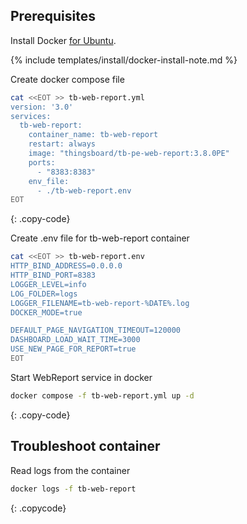 ## Prerequisites

Install Docker [for Ubuntu](https://docs.docker.com/engine/install/ubuntu/).

{% include templates/install/docker-install-note.md %}

Create docker compose file
```bash
cat <<EOT >> tb-web-report.yml
version: '3.0'
services:
  tb-web-report:
    container_name: tb-web-report
    restart: always
    image: "thingsboard/tb-pe-web-report:3.8.0PE"
    ports:
      - "8383:8383"
    env_file:
      - ./tb-web-report.env
EOT
```
{: .copy-code}

Create .env file for tb-web-report container
```bash
cat <<EOT >> tb-web-report.env
HTTP_BIND_ADDRESS=0.0.0.0
HTTP_BIND_PORT=8383
LOGGER_LEVEL=info
LOG_FOLDER=logs
LOGGER_FILENAME=tb-web-report-%DATE%.log
DOCKER_MODE=true

DEFAULT_PAGE_NAVIGATION_TIMEOUT=120000
DASHBOARD_LOAD_WAIT_TIME=3000
USE_NEW_PAGE_FOR_REPORT=true
EOT
```

Start WebReport service in docker
```bash
docker compose -f tb-web-report.yml up -d
```
{: .copy-code}

## Troubleshoot container

Read logs from the container

```bash
docker logs -f tb-web-report
```
{: .copycode} 